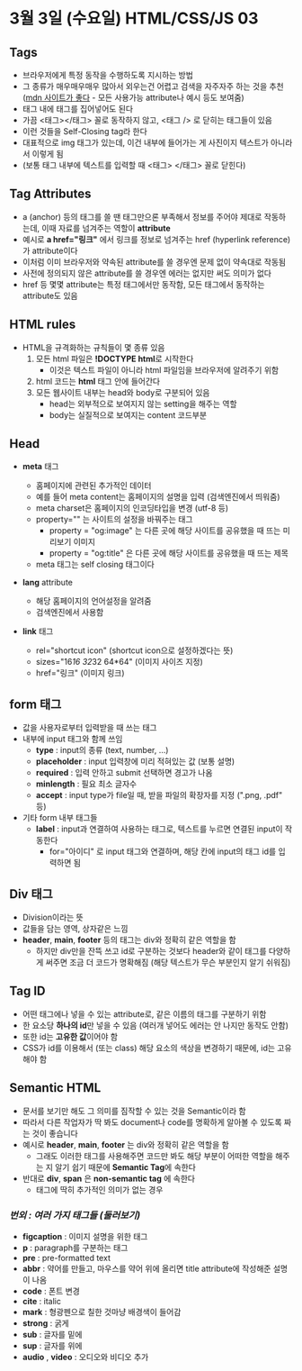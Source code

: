 # 3월 3일 (수요일) HTML/CSS/JS 03

## Tags

- 브라우저에게 특정 동작을 수행하도록 지시하는 방법
- 그 종류가 매우매우매우 많아서 외우는건 어렵고 검색을 자주자주 하는 것을 추천 ([mdn 사이트가 좋다](https://developer.mozilla.org/ko/) - 모든 사용가능 attribute나 예시 등도 보여줌)
- 태그 내에 태그를 집어넣어도 된다
- 가끔 <태그></태그> 꼴로 동작하지 않고, <태그 /> 로 닫히는 태그들이 있음
- 이런 것들을 Self-Closing tag라 한다
- 대표적으로 img 태그가 있는데, 이건 내부에 들어가는 게 사진이지 텍스트가 아니라서 이렇게 됨
- (보통 태그 내부에 텍스트를 입력할 때 <태그> </태그> 꼴로 닫힌다)

## Tag Attributes

- a (anchor) 등의 태그를 쓸 땐 태그만으론 부족해서 정보를 주어야 제대로 작동하는데, 이때 자료를 넘겨주는 역할이 **attribute**
- 예시로 **a href="링크"** 에서 링크를 정보로 넘겨주는 href (hyperlink reference)가 attribute이다
- 이처럼 이미 브라우저와 약속된 attribute를 쓸 경우엔 문제 없이 약속대로 작동됨
- 사전에 정의되지 않은 attribute를 쓸 경우엔 에러는 없지만 써도 의미가 없다
- href 등 몇몇 attribute는 특정 태그에서만 동작함, 모든 태그에서 동작하는 attribute도 있음

## HTML rules

- HTML을 규격화하는 규칙들이 몇 종류 있음
  1. 모든 html 파일은 **!DOCTYPE html**로 시작한다
     - 이것은 텍스트 파일이 아니라 html 파일임을 브라우저에 알려주기 위함
  2. html 코드는 **html** 태그 안에 들어간다
  3. 모든 웹사이트 내부는 head와 body로 구분되어 있음
     - head는 외부적으로 보여지지 않는 setting을 해주는 역할
     - body는 실질적으로 보여지는 content 코드부분

## Head

- **meta** 태그

  - 홈페이지에 관련된 추가적인 데이터
  - 예를 들어 meta content는 홈페이지의 설명을 입력 (검색엔진에서 띄워줌)
  - meta charset은 홈페이지의 인코딩타입을 변경 (utf-8 등)
  - property="" 는 사이트의 설정을 바꿔주는 태그
    - property = "og:image" 는 다른 곳에 해당 사이트를 공유했을 때 뜨는 미리보기 이미지
    - property = "og:title" 은 다른 곳에 해당 사이트를 공유했을 때 뜨는 제목
  - meta 태그는 self closing 태그이다

- **lang** attribute

  - 해당 홈페이지의 언어설정을 알려줌
  - 검색엔진에서 사용함

- **link** 태그
  - rel="shortcut icon" (shortcut icon으로 설정하겠다는 뜻)
  - sizes="16*16 32*32 64\*64" (이미지 사이즈 지정)
  - href="링크" (이미지 링크)

## form 태그

- 값을 사용자로부터 입력받을 때 쓰는 태그
- 내부에 input 태그와 함께 쓰임
  - **type** : input의 종류 (text, number, ...)
  - **placeholder** : input 입력창에 미리 적혀있는 값 (보통 설명)
  - **required** : 입력 안하고 submit 선택하면 경고가 나옴
  - **minlength** : 필요 최소 글자수
  - **accept** : input type가 file일 때, 받을 파일의 확장자를 지정 (".png, .pdf" 등)
- 기타 form 내부 태그들
  - **label** : input과 연결하여 사용하는 태그로, 텍스트를 누르면 연결된 input이 작동한다
    - for="아이디" 로 input 태그와 연결하며, 해당 칸에 input의 태그 id를 입력하면 됨

## Div 태그

- Division이라는 뜻
- 값들을 담는 영역, 상자같은 느낌
- **header**, **main**, **footer** 등의 태그는 div와 정확히 같은 역할을 함
  - 하지만 div만을 잔뜩 쓰고 id로 구분하는 것보다 header와 같이 태그를 다양하게 써주면 조금 더 코드가 명확해짐 (해당 텍스트가 무슨 부분인지 알기 쉬워짐)

## Tag ID

- 어떤 태그에나 넣을 수 있는 attribute로, 같은 이름의 태그를 구분하기 위함
- 한 요소당 **하나의 id**만 넣을 수 있음 (여러개 넣어도 에러는 안 나지만 동작도 안함)
- 또한 id는 **고유한 값**이어야 함
- CSS가 id를 이용해서 (또는 class) 해당 요소의 색상을 변경하기 때문에, id는 고유해야 함

## Semantic HTML

- 문서를 보기만 해도 그 의미를 짐작할 수 있는 것을 Semantic이라 함
- 따라서 다른 작업자가 딱 봐도 document나 code를 명확하게 알아볼 수 있도록 짜는 것이 좋습니다
- 예시로 **header**, **main**, **footer** 는 div와 정확히 같은 역할을 함
  - 그래도 이러한 태그를 사용해주면 코드만 봐도 해당 부분이 어떠한 역할을 해주는 지 알기 쉽기 때문에 **Semantic Tag**에 속한다
- 반대로 **div**, **span** 은 **non-semantic tag** 에 속한다
  - 태그에 딱히 추가적인 의미가 없는 경우

### _번외 : 여러 가지 태그들 (둘러보기)_

- **figcaption** : 이미지 설명을 위한 태그
- **p** : paragraph를 구분하는 태그
- **pre** : pre-formatted text
- **abbr** : 약어를 만들고, 마우스를 약어 위에 올리면 title attribute에 작성해준 설명이 나옴
- **code** : 폰트 변경
- **cite** : italic
- **mark** : 형광펜으로 칠한 것마냥 배경색이 들어감
- **strong** : 굵게
- **sub** : 글자를 밑에
- **sup** : 글자를 위에
- **audio** , **video** : 오디오와 비디오 추가
